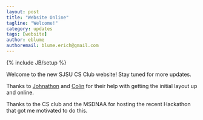 ```yaml
---
layout: post
title: "Website Online"
tagline: "Welcome!"
category: updates
tags: [website]
author: eblume
authoremail: blume.erich@gmail.com
---
```

{% include JB/setup %}

Welcome to the new SJSU CS Club website! Stay tuned for more updates.

Thanks to [Johnathon](https://github.com/36mbMonster) and [Colin](https://github.com/Lanzaa) for their help with getting the initial layout up and online.

Thanks to the CS club and the MSDNAA for hosting the recent Hackathon that got me motivated to do this.

